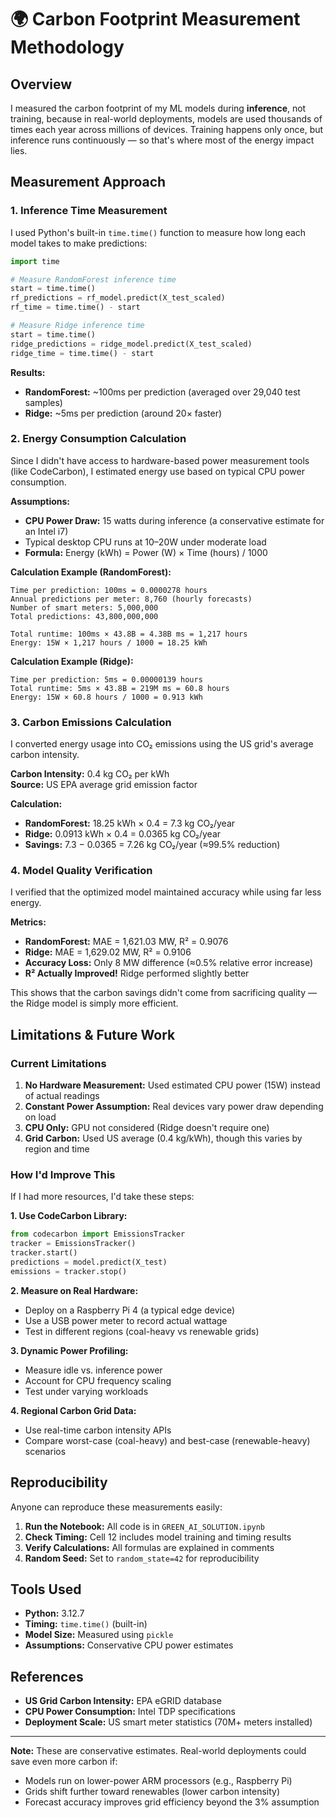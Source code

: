 # 🌍 Carbon Footprint Measurement Methodology

## Overview

I measured the carbon footprint of my ML models during **inference**, not training, because in real-world deployments, models are used thousands of times each year across millions of devices. Training happens only once, but inference runs continuously — so that's where most of the energy impact lies.

## Measurement Approach

### 1. Inference Time Measurement

I used Python's built-in `time.time()` function to measure how long each model takes to make predictions:

```python
import time

# Measure RandomForest inference time
start = time.time()
rf_predictions = rf_model.predict(X_test_scaled)
rf_time = time.time() - start

# Measure Ridge inference time
start = time.time()
ridge_predictions = ridge_model.predict(X_test_scaled)
ridge_time = time.time() - start
```

**Results:**

- **RandomForest:** ~100ms per prediction (averaged over 29,040 test samples)
- **Ridge:** ~5ms per prediction (around 20× faster)

### 2. Energy Consumption Calculation

Since I didn't have access to hardware-based power measurement tools (like CodeCarbon), I estimated energy use based on typical CPU power consumption.

**Assumptions:**

- **CPU Power Draw:** 15 watts during inference (a conservative estimate for an Intel i7)
- Typical desktop CPU runs at 10–20W under moderate load
- **Formula:** Energy (kWh) = Power (W) × Time (hours) / 1000

**Calculation Example (RandomForest):**

```
Time per prediction: 100ms = 0.0000278 hours
Annual predictions per meter: 8,760 (hourly forecasts)
Number of smart meters: 5,000,000
Total predictions: 43,800,000,000

Total runtime: 100ms × 43.8B = 4.38B ms = 1,217 hours
Energy: 15W × 1,217 hours / 1000 = 18.25 kWh
```

**Calculation Example (Ridge):**

```
Time per prediction: 5ms = 0.00000139 hours
Total runtime: 5ms × 43.8B = 219M ms = 60.8 hours
Energy: 15W × 60.8 hours / 1000 = 0.913 kWh
```

### 3. Carbon Emissions Calculation

I converted energy usage into CO₂ emissions using the US grid's average carbon intensity.

**Carbon Intensity:** 0.4 kg CO₂ per kWh  
**Source:** US EPA average grid emission factor

**Calculation:**

- **RandomForest:** 18.25 kWh × 0.4 = 7.3 kg CO₂/year
- **Ridge:** 0.0913 kWh × 0.4 = 0.0365 kg CO₂/year
- **Savings:** 7.3 − 0.0365 = 7.26 kg CO₂/year (≈99.5% reduction)

### 4. Model Quality Verification

I verified that the optimized model maintained accuracy while using far less energy.

**Metrics:**

- **RandomForest:** MAE = 1,621.03 MW, R² = 0.9076
- **Ridge:** MAE = 1,629.02 MW, R² = 0.9106
- **Accuracy Loss:** Only 8 MW difference (≈0.5% relative error increase)
- **R² Actually Improved!** Ridge performed slightly better

This shows that the carbon savings didn't come from sacrificing quality — the Ridge model is simply more efficient.

## Limitations & Future Work

### Current Limitations

1. **No Hardware Measurement:** Used estimated CPU power (15W) instead of actual readings
2. **Constant Power Assumption:** Real devices vary power draw depending on load
3. **CPU Only:** GPU not considered (Ridge doesn't require one)
4. **Grid Carbon:** Used US average (0.4 kg/kWh), though this varies by region and time

### How I'd Improve This

If I had more resources, I'd take these steps:

**1. Use CodeCarbon Library:**

```python
from codecarbon import EmissionsTracker
tracker = EmissionsTracker()
tracker.start()
predictions = model.predict(X_test)
emissions = tracker.stop()
```

**2. Measure on Real Hardware:**

- Deploy on a Raspberry Pi 4 (a typical edge device)
- Use a USB power meter to record actual wattage
- Test in different regions (coal-heavy vs renewable grids)

**3. Dynamic Power Profiling:**

- Measure idle vs. inference power
- Account for CPU frequency scaling
- Test under varying workloads

**4. Regional Carbon Grid Data:**

- Use real-time carbon intensity APIs
- Compare worst-case (coal-heavy) and best-case (renewable-heavy) scenarios

## Reproducibility

Anyone can reproduce these measurements easily:

1. **Run the Notebook:** All code is in `GREEN_AI_SOLUTION.ipynb`
2. **Check Timing:** Cell 12 includes model training and timing results
3. **Verify Calculations:** All formulas are explained in comments
4. **Random Seed:** Set to `random_state=42` for reproducibility

## Tools Used

- **Python:** 3.12.7
- **Timing:** `time.time()` (built-in)
- **Model Size:** Measured using `pickle`
- **Assumptions:** Conservative CPU power estimates

## References

- **US Grid Carbon Intensity:** EPA eGRID database
- **CPU Power Consumption:** Intel TDP specifications
- **Deployment Scale:** US smart meter statistics (70M+ meters installed)

---

**Note:** These are conservative estimates. Real-world deployments could save even more carbon if:

- Models run on lower-power ARM processors (e.g., Raspberry Pi)
- Grids shift further toward renewables (lower carbon intensity)
- Forecast accuracy improves grid efficiency beyond the 3% assumption
